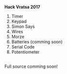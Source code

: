 <b>Hack Vratsa 2017</b>
<ol>
  <li>Timer</li>
  <li>Keypad</li>
  <li>Simon Says</li>
  <li>Wires</li>
  <li>Morze</li>
  <li>Batteries (comming soon)</li>
  <li>Serial Code</li>
  <li>Potentiometer</li>
</ol>
</br>
Full source comming soon!
</br>
